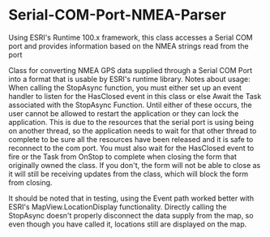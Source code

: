 # Serial-COM-Port-NMEA-Parser
Using ESRI's Runtime 100.x framework, this class accesses a Serial COM port and provides information based on the NMEA strings read from the port

Class for converting NMEA GPS data supplied through a Serial COM Port into a format that is usable by ESRI's runtime library.
Notes about usage: When calling the StopAsync function, you must either set up an event handler to listen for the HasClosed event in this class or else Await the Task associated with the StopAsync Function.  Until either of these occurs, the user cannot be allowed to restart the application or they can lock the application.  This is due to the resources that the serial port is using being on another thread, so the application needs to wait for that other thread to complete to be sure all the resources have been released and it is safe to reconnect to the com port.
You must also wait for the HasClosed event to fire or the Task from OnStop to complete when closing the form that originally owned the class.  If you don't, the form will not be able to close as it will still be receiving updates from the class, which will block the form from closing.

It should be noted that in testing, using the Event path worked better with ESRI's MapView.LocationDisplay functionality.  Directly calling the StopAsync doesn't properly disconnect the data supply from the map, so even though you have called it, locations still are displayed on the map.
